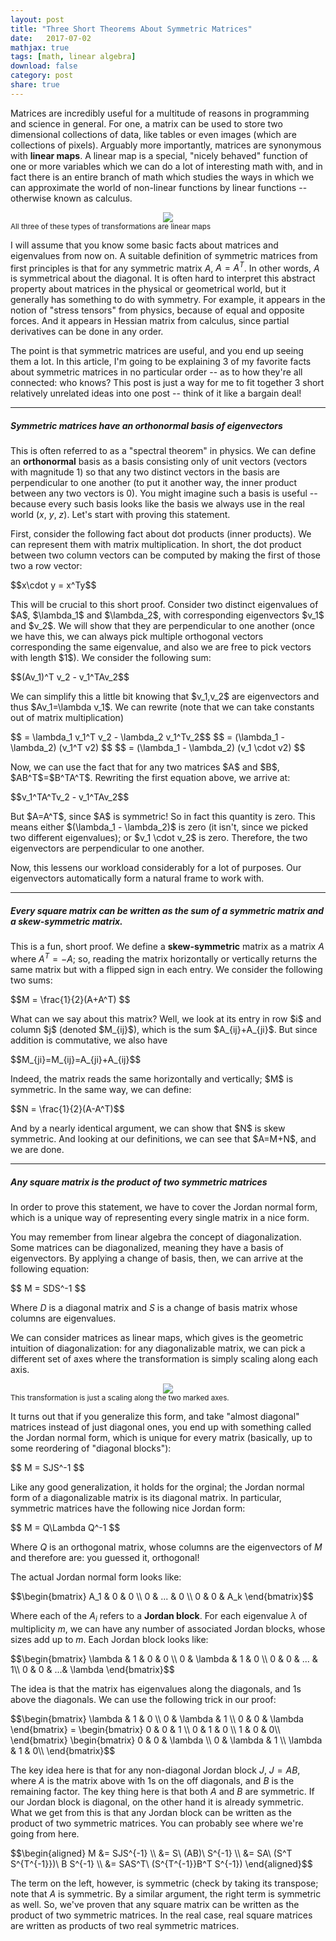 ```yaml
---
layout: post
title: "Three Short Theorems About Symmetric Matrices"
date:   2017-07-02
mathjax: true
tags: [math, linear algebra]
download: false
category: post
share: true
---
```


Matrices are incredibly useful for a multitude of reasons in programming and science in general. For one, a matrix can be used to store two dimensional collections of data, like tables or even images (which are collections of pixels). Arguably more importantly, matrices are synonymous with **linear maps**. A linear map is a special, "nicely behaved" function of one or more variables which we can do a lot of interesting math with, and in fact there is an entire branch of math which studies the ways in which we can approximate the world of non-linear functions by linear functions -- otherwise known as calculus.

<center><img src="https://artsineducationblogdotcom.files.wordpress.com/2014/12/transformation.gif"></center>

<div class="caption">
<sub>All three of these types of transformations are linear maps</sub>
</div>

I will assume that you know some basic facts about matrices and eigenvalues from now on. A suitable definition of symmetric matrices from first principles is that for any symmetric matrix $A$, $A=A^T$. In other words, $A$ is symmetrical about the diagonal. It is often hard to interpret this abstract property about matrices in the physical or geometrical world, but it generally has something to do with symmetry. For example, it appears in the notion of "stress tensors" from physics, because of equal and opposite forces. And it appears in Hessian matrix from calculus, since partial derivatives can be done in any order.

The point is that symmetric matrices are useful, and you end up seeing them a lot. In this article, I'm going to be explaining $3$ of my favorite facts about symmetric matrices in no particular order -- as to how they're all connected: who knows? This post is just a way for me to fit together 3 short relatively unrelated ideas into one post -- think of it like a bargain deal!

---

##### Symmetric matrices have an orthonormal basis of eigenvectors

This is often referred to as a "spectral theorem" in physics. We can define an **orthonormal** basis as a basis consisting only of unit vectors (vectors with magnitude $1$) so that any two distinct vectors in the basis are perpendicular to one another (to put it another way, the inner product between any two vectors is $0$). You might imagine such a basis is useful -- because every such basis looks like the basis we always use in the real world ($x$, $y$, $z$). Let's start with proving this statement.

First, consider the following fact about dot products (inner products). We can represent them with matrix multiplication. In short, the dot product between two column vectors can be computed by making the first of those two a row vector:
<p>
$$x\cdot y = x^Ty$$
</p>
This will be crucial to this short proof. Consider two distinct eigenvalues of $A$, $\lambda_1$ and $\lambda_2$, with corresponding eigenvectors $v_1$ and $v_2$. We will show that they are perpendicular to one another (once we have this, we can always pick multiple orthogonal vectors corresponding the same eigenvalue, and also we are free to pick vectors with length $1$). We consider the following sum:
<p>
$$(Av_1)^T v_2 - v_1^TAv_2$$
</p>
We can simplify this a little bit knowing that $v_1,v_2$ are eigenvectors and thus $Av_1=\lambda v_1$. We can rewrite (note that we can take constants out of matrix multiplication)
<p>
$$ = \lambda_1 v_1^T v_2 - \lambda_2 v_1^Tv_2$$
$$ = (\lambda_1 - \lambda_2) (v_1^T v2) $$
$$ = (\lambda_1 - \lambda_2) (v_1 \cdot v2) $$
</p>
Now, we can use the fact that for any two matrices $A$ and $B$, $AB^T$=$B^TA^T$. Rewriting the first equation above, we arrive at:
<p>
$$v_1^TA^Tv_2 - v_1^TAv_2$$
</p>
But $A=A^T$, since $A$ is symmetric! So in fact this quantity is zero. This means either $(\lambda_1 - \lambda_2)$ is zero (it isn't, since we picked two different eigenvalues); or $v_1 \cdot v_2$ is zero. Therefore, the two eigenvectors are perpendicular to one another.

Now, this lessens our workload considerably for a lot of purposes. Our eigenvectors automatically form a natural frame to work with.

---

##### Every square matrix can be written as the sum of a symmetric matrix and a skew-symmetric matrix.

This is a fun, short proof. We define a **skew-symmetric** matrix as a matrix $A$ where $A^T = -A$; so, reading the matrix horizontally or vertically returns the same matrix but with a flipped sign in each entry. We consider the following two sums:
<p>
$$M = \frac{1}{2}(A+A^T) $$
</p>
What can we say about this matrix? Well, we look at its entry in row $i$ and column $j$ (denoted $M_{ij}$), which is the sum $A_{ij}+A_{ji}$. But since addition is commutative, we also have
<p>
$$M_{ji}=M_{ij}=A_{ji}+A_{ij}$$
</p>
Indeed, the matrix reads the same horizontally and vertically; $M$ is symmetric. In the same way, we can define:
<p>
$$N = \frac{1}{2}(A-A^T)$$
</p>
And by a nearly identical argument, we can show that $N$ is skew symmetric. And looking at our definitions, we can see that $A=M+N$, and we are done. 

---

##### Any square matrix is the product of two symmetric matrices


In order to prove this statement, we have to cover the Jordan normal form, which is a unique way of representing every single matrix in a nice form.

You may remember from linear algebra the concept of diagonalization. Some matrices can be diagonalized, meaning they have a basis of eigenvectors. By applying a change of basis, then, we can arrive at the following equation:

<p>
$$
M = SDS^-1
$$
</p>

Where $D$ is a diagonal matrix and $S$ is a change of basis matrix whose columns are eigenvalues.

We can consider matrices as linear maps, which gives is the geometric intuition of diagonalization: for any diagonalizable matrix, we can pick a different set of axes where the transformation is simply scaling along each axis.

<center><img src="/assets/diagonal.png"></center>

<div class="caption">
<sub>This transformation is just a scaling along the two marked axes.</sub>
</div>

It turns out that if you generalize this form, and take "almost diagonal" matrices instead of just diagonal ones, you end up with something called the Jordan normal form, which is unique for every matrix (basically, up to some reordering of "diagonal blocks"):

<p>
$$
M = SJS^-1
$$
</p>

Like any good generalization, it holds for the orginal; the Jordan normal form of a diagonalizable matrix is its diagonal matrix. In particular, symmetric matrices have the following nice Jordan form:

<p>
$$
M = Q\Lambda Q^-1
$$
</p>

Where $Q$ is an orthogonal matrix, whose columns are the eigenvectors of $M$ and therefore are: you guessed it, orthogonal!

The actual Jordan normal form looks like:

<p>
$$\begin{bmatrix}
A_1 & 0 & 0 \\
0 & ... & 0 \\
0 & 0 & A_k
\end{bmatrix}$$
</p>

Where each of the $A_i$ refers to a **Jordan block**. For each eigenvalue $\lambda$ of multiplicity $m$, we can have any number of associated Jordan blocks, whose sizes add up to $m$. Each Jordan block looks like:

<p>
$$\begin{bmatrix}
\lambda & 1 & 0 & 0 \\
0 & \lambda & 1 & 0 \\
0 & 0 & ... & 1\\
0 & 0 & ...& \lambda
\end{bmatrix}$$
</p>

The idea is that the matrix has eigenvalues along the diagonals, and $1$s above the diagonals. We can use the following trick in our proof:

<p>
$$\begin{bmatrix}
\lambda & 1 & 0 \\
0 & \lambda & 1 \\
0 & 0 & \lambda
\end{bmatrix}
=
\begin{bmatrix}
0 & 0 & 1 \\
0 & 1 & 0 \\
1 & 0 & 0\\
\end{bmatrix}
\begin{bmatrix}
0 & 0 & \lambda \\
0 & \lambda & 1 \\
\lambda & 1 & 0\\
\end{bmatrix}$$
</p>

The key idea here is that for any non-diagonal Jordan block $J$, $J=AB$, where $A$ is the matrix above with $1$s on the off diagonals, and $B$ is the remaining factor. The key thing here is that both $A$ and $B$ are symmetric. If our Jordan block is diagonal, on the other hand it is already symmetric. What we get from this is that any Jordan block can be written as the product of two symmetric matrices. You can probably see where we're going from here.

<p>
$$\begin{aligned}
M &= SJS^{-1} \\
&= S\ (AB)\ S^{-1} \\
&= SA\ (S^T S^{T^{-1}})\ B S^{-1} \\
&= SAS^T\ (S^{T^{-1}}B^T S^{-1})
\end{aligned}$$
</p>

The term on the left, however, is symmetric (check by taking its transpose; note that $A$ is symmetric. By a similar argument, the right term is symmetric as well. So, we've proven that any square matrix can be written as the product of two symmetric matrices. In the real case, real square matrices are written as products of two real symmetric matrices.

